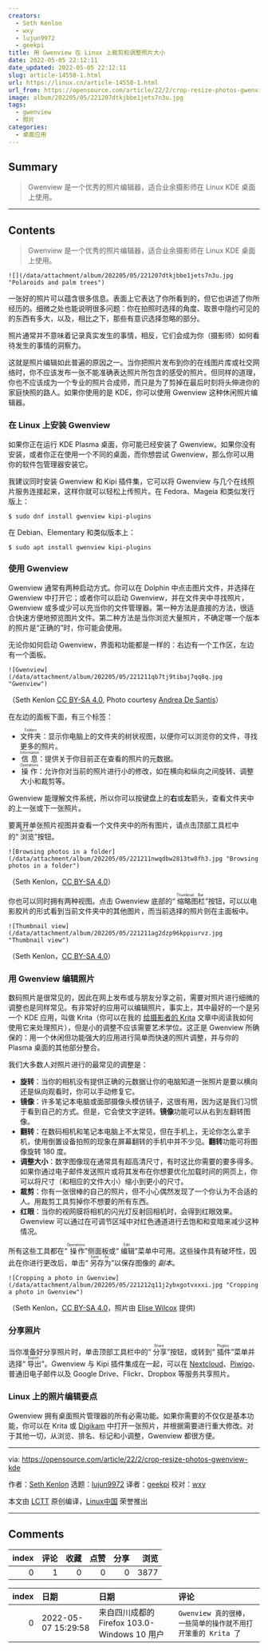 ```yaml
---
creators:
  - Seth Kenlon
  - wxy
  - lujun9972
  - geekpi
title: 用 Gwenview 在 Linux 上裁剪和调整照片大小
date: 2022-05-05 22:12:11
date_updated: 2022-05-05 22:12:11
slug: article-14550-1.html
url: https://linux.cn/article-14550-1.html
url_from: https://opensource.com/article/22/2/crop-resize-photos-gwenview-kde
image: album/202205/05/221207dtkjbbe1jets7n3u.jpg
tags:
  - gwenview
  - 照片
categories:
  - 桌面应用
---
```


## Summary

> Gwenview 是一个优秀的照片编辑器，适合业余摄影师在 Linux KDE 桌面上使用。

***

<!-- more -->

## Contents

> 
> Gwenview 是一个优秀的照片编辑器，适合业余摄影师在 Linux KDE 桌面上使用。
> 
> 
> 

`![](/data/attachment/album/202205/05/221207dtkjbbe1jets7n3u.jpg "Polaroids and palm trees")`

一张好的照片可以蕴含很多信息。表面上它表达了你所看到的，但它也讲述了你所经历的。细微之处也能说明很多问题：你在拍照时选择的角度、取景中隐约可见的的东西有多大，以及，相比之下，那些有意识选择忽略的部分。

照片通常并不意味着记录真实发生的事情，相反，它们会成为你（摄影师）如何看待发生的事情的洞察力。

这就是照片编辑如此普遍的原因之一。当你把照片发布到你的在线图片库或社交网络时，你不应该发布一张不能准确表达照片所包含的感受的照片。但同样的道理，你也不应该成为一个专业的照片合成师，而只是为了剪掉在最后时刻将头伸进你的家庭快照的路人。如果你使用的是 KDE，你可以使用 Gwenview 这种休闲照片编辑器。

### 在 Linux 上安装 Gwenview

如果你正在运行 KDE Plasma 桌面，你可能已经安装了 Gwenview。如果你没有安装，或者你正在使用一个不同的桌面，而你想尝试 Gwenview，那么你可以用你的软件包管理器安装它。

我建议同时安装 Gwenview 和 Kipi 插件集，它可以将 Gwenview 与几个在线照片服务连接起来，这样你就可以轻松上传照片。在 Fedora、Mageia 和类似发行版上：

```shell
$ sudo dnf install gwenview kipi-plugins
```

在 Debian、Elementary 和类似版本上：

```shell
$ sudo apt install gwenview kipi-plugins
```

### 使用 Gwenview

Gwenview 通常有两种启动方式。你可以在 Dolphin 中点击图片文件，并选择在 Gwenview 中打开它；或者你可以启动 Gwenview，并在文件夹中寻找照片，Gwenview 或多或少可以充当你的文件管理器。第一种方法是直接的方法，很适合快速方便地预览图片文件。第二种方法是当你浏览大量照片，不确定哪一个版本的照片是“正确的”时，你可能会使用。

无论你如何启动 Gwenview，界面和功能都是一样的：右边有一个工作区，左边有一个面板。

`![Gwenview](/data/attachment/album/202205/05/221211qb7tj9tibaj7qq8q.jpg "Gwenview")`

（Seth Kenlon [CC BY-SA 4.0](https://creativecommons.org/licenses/by-sa/4.0/), Photo courtesy [Andrea De Santis](http://unsplash.com/@santesson89)）

在左边的面板下面，有三个标签：

* <ruby> 文件夹 <rt>  Folders </rt></ruby>：显示你电脑上的文件夹的树状视图，以便你可以浏览你的文件，寻找更多的照片。
* <ruby> 信息 <rt>  Information </rt></ruby>：提供关于你目前正在查看的照片的元数据。
* <ruby> 操作 <rt>  Operations </rt></ruby>：允许你对当前的照片进行小的修改，如在横向和纵向之间旋转、调整大小和裁剪等。

Gwenview 能理解文件系统，所以你可以按键盘上的**右**或**左**箭头，查看文件夹中的上一张或下一张照片。

要离开单张照片视图并查看一个文件夹中的所有图片，请点击顶部工具栏中的“<ruby> 浏览 <rt>  Browse </rt></ruby>”按钮。

`![Browsing photos in a folder](/data/attachment/album/202205/05/221211nwqdbw2813tw8fh3.jpg "Browsing photos in a folder")`

（Seth Kenlon，[CC BY-SA 4.0](https://creativecommons.org/licenses/by-sa/4.0/)）

你也可以同时拥有两种视图。点击 Gwenview 底部的“<ruby> 缩略图栏 <rt>  Thumbnail Bar </rt></ruby>”按钮，可以以电影胶片的形式看到当前文件夹中的其他图片，而当前选择的照片则在主面板中。

`![Thumbnail view](/data/attachment/album/202205/05/221211ag2dzp96kppiurvz.jpg "Thumbnail view")`

（Seth Kenlon，[CC BY-SA 4.0](https://creativecommons.org/licenses/by-sa/4.0/)）

### 用 Gwenview 编辑照片

数码照片是很常见的，因此在网上发布或与朋友分享之前，需要对照片进行细微的调整也是同样常见。有非常好的应用可以编辑照片，事实上，其中最好的一个是另一个 KDE 应用，叫做 Krita（你可以在我的 [给摄影者的 Krita](https://opensource.com/article/21/12/open-source-photo-editing-krita) 文章中阅读我如何使用它来处理照片），但是小的调整不应该需要艺术学位。这正是 Gwenview 所确保的：用一个休闲但功能强大的应用进行简单而快速的照片调整，并与你的 Plasma 桌面的其他部分整合。

我们大多数人对照片进行的最常见的调整是：

* **旋转**：当你的相机没有提供正确的元数据让你的电脑知道一张照片是要以横向还是纵向观看时，你可以手动修复它。
* **镜像**：许多笔记本电脑或面部摄像头模仿镜子，这很有用，因为这是我们习惯于看到自己的方式。但是，它会使文字逆转。**镜像**功能可以从右到左翻转图像。
* **翻转**：在数码相机和笔记本电脑上不太常见，但在手机上，无论你怎么拿手机，使用倒置设备拍照的现象在屏幕翻转的手机中并不少见。**翻转**功能可将图像旋转 180 度。
* **调整大小**：数字图像现在通常具有超高清尺寸，有时这比你需要的要多得多。如果你通过电子邮件发送照片或将其发布在你想要优化加载时间的网页上，你可以将尺寸（和相应的文件大小）缩小到更小的尺寸。
* **裁剪**：你有一张很棒的自己的照片，但不小心偶然发现了一个你认为不合适的人。用裁剪工具剪掉你不想要的所有东西。
* **红眼**：当你的视网膜将相机的闪光灯反射回相机时，会得到红眼效果。Gwenview 可以通过在可调节区域中对红色通道进行去饱和和变暗来减少这种情况。

所有这些工具都在“<ruby> 操作 <rt>  Operations </rt></ruby>”侧面板或“<ruby> 编辑 <rt>  Edit </rt></ruby>”菜单中可用。这些操作具有破坏性，因此在你进行更改后，单击“<ruby> 另存为 <rt>  Save As </rt></ruby>”以保存图像的 *副本*。

`![Cropping a photo in Gwenview](/data/attachment/album/202205/05/221212q11j2ybxgotvxxxi.jpg "Cropping a photo in Gwenview")`

（Seth Kenlon，[CC BY-SA 4.0](https://creativecommons.org/licenses/by-sa/4.0/)，照片由 [Elise Wilcox](http://unsplash.com/@elise_outside) 提供)

### 分享照片

当你准备好分享照片时，单击顶部工具栏中的“<ruby> 分享 <rt>  Share </rt></ruby>”按钮，或转到“<ruby> 插件 <rt>  Plugins </rt></ruby>”菜单并选择“<ruby> 导出 <rt>  Export </rt></ruby>”。Gwenview 与 Kipi 插件集成在一起，可以在 [Nextcloud](https://opensource.com/article/20/7/nextcloud)、[Piwigo](https://opensource.com/alternatives/google-photos)、普通旧电子邮件以及 Google Drive、Flickr、Dropbox 等服务共享照片。

### Linux 上的照片编辑要点

Gwenview 拥有桌面照片管理器的所有必需功能。如果你需要的不仅仅是基本功能，你可以在 Krita 或 [Digikam](https://opensource.com/life/16/5/how-use-digikam-photo-management) 中打开一张照片，并根据需要进行重大修改。对于其他一切，从浏览、排名、标记和小调整，Gwenview 都很方便。

---

via: <https://opensource.com/article/22/2/crop-resize-photos-gwenview-kde>

作者：[Seth Kenlon](https://opensource.com/users/seth) 选题：[lujun9972](https://github.com/lujun9972) 译者：[geekpi](https://github.com/geekpi) 校对：[wxy](https://github.com/wxy)

本文由 [LCTT](https://github.com/LCTT/TranslateProject) 原创编译，[Linux中国](https://linux.cn/) 荣誉推出

***

## Comments


|   index |   评论 |   收藏 |   点赞 |   分享 |   浏览 |
|--------:|-------:|-------:|-------:|-------:|-------:|
|       0 |      1 |      0 |      0 |      0 |   3877 |

|   index | 日期                | 日期                                         | 评论                                                         |
|--------:|:--------------------|:---------------------------------------------|:-------------------------------------------------------------|
|       0 | 2022-05-07 15:29:58 | 来自四川成都的 Firefox 103.0-Windows 10 用户 | `Gwenview 真的很棒，一些简单的操作就不用打开笨重的 Krita 了` |
